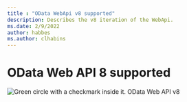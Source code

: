 ```yaml
---
title : "OData WebApi v8 supported"
description: Describes the v8 iteration of the WebApi.
ms.date: 2/9/2022
author: habbes
ms.author: clhabins
---
```

# OData Web API 8 supported

  ![Green circle with a checkmark inside it.](/assets/doc-assets/yes.png) OData Web API v8
